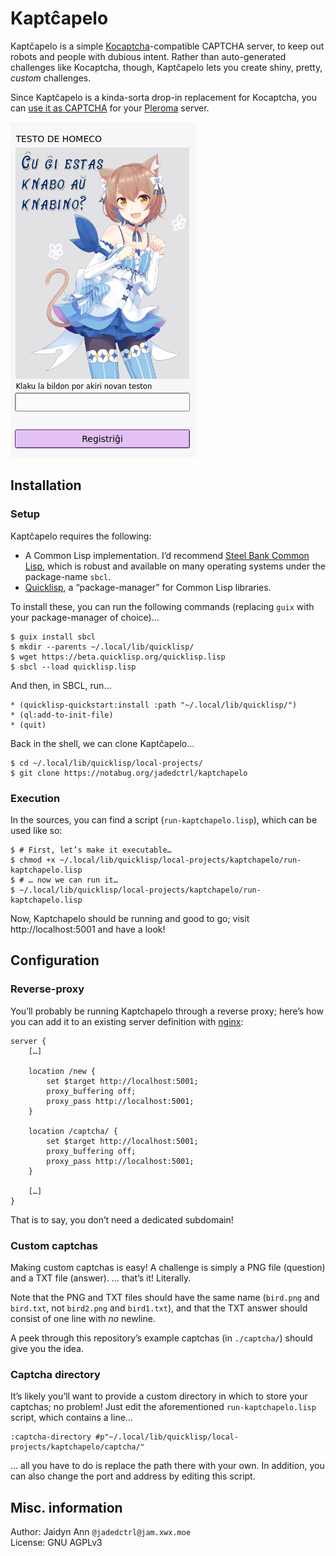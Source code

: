 # Kaptĉapelo
Kaptĉapelo is a simple [Kocaptcha](https://github.com/koto-bank/kocaptcha)-compatible CAPTCHA server, to keep out robots and people with dubious intent. Rather than auto-generated challenges like Kocaptcha, though, Kaptĉapelo lets you create shiny, pretty, _custom_ challenges.

Since Kaptĉapelo is a kinda-sorta drop-in replacement for Kocaptcha, you can [use it as CAPTCHA](https://docs-develop.pleroma.social/backend/configuration/cheatsheet/#captcha) for your [Pleroma](https://pleroma.social) server.

![A screenshot of a CAPTCHA challenge on the registration page of a Pleroma server. It is a picture of a feminine anime character, Ferris from Re:Zero, with the question in Esperanto: “Ĉu ĝi estas knabo aŭ knabino?”](example.png)


## Installation
### Setup
Kaptĉapelo requires the following:

* A Common Lisp implementation. I’d recommend [Steel Bank Common Lisp](http://www.sbcl.org/), which is robust and available on many operating systems under the package-name `sbcl`.
* [Quicklisp](https://quicklisp.org/), a “package-manager” for Common Lisp libraries.

To install these, you can run the following commands (replacing `guix` with your package-manager of choice)…

```
$ guix install sbcl
$ mkdir --parents ~/.local/lib/quicklisp/
$ wget https://beta.quicklisp.org/quicklisp.lisp
$ sbcl --load quicklisp.lisp
```

And then, in SBCL, run…

```
* (quicklisp-quickstart:install :path "~/.local/lib/quicklisp/")
* (ql:add-to-init-file)
* (quit)
```

Back in the shell, we can clone Kaptĉapelo…

```
$ cd ~/.local/lib/quicklisp/local-projects/
$ git clone https://notabug.org/jadedctrl/kaptchapelo
```


### Execution
In the sources, you can find a script (`run-kaptchapelo.lisp`), which can be used like so:

```
$ # First, let’s make it executable…
$ chmod +x ~/.local/lib/quicklisp/local-projects/kaptchapelo/run-kaptchapelo.lisp
$ # … now we can run it…
$ ~/.local/lib/quicklisp/local-projects/kaptchapelo/run-kaptchapelo.lisp
```

Now, Kaptchapelo should be running and good to go; visit http://localhost:5001 and have a look!



## Configuration
### Reverse-proxy
You’ll probably be running Kaptchapelo through a reverse proxy; here’s how you can add it to an existing server definition with [nginx](https://nginx.org/):

```
server {
	[…]

	location /new {
		set $target http://localhost:5001;
		proxy_buffering off;
		proxy_pass http://localhost:5001;
	}

	location /captcha/ {
		set $target http://localhost:5001;
		proxy_buffering off;
		proxy_pass http://localhost:5001;
	}

	[…]
}
```

That is to say, you don’t need a dedicated subdomain!


### Custom captchas
Making custom captchas is easy! A challenge is simply a PNG file (question) and a TXT file (answer).
… that’s it! Literally.

Note that the PNG and TXT files should have the same name (`bird.png` and `bird.txt`, not `bird2.png` and `bird1.txt`), and that the TXT answer should consist of one line with _no_ newline.

A peek through this repository’s example captchas (in `./captcha/`) should give you the idea.


### Captcha directory
It’s likely you’ll want to provide a custom directory in which to store your captchas; no problem! Just edit the aforementioned `run-kaptchapelo.lisp` script, which contains a line…

```
:captcha-directory #p"~/.local/lib/quicklisp/local-projects/kaptchapelo/captcha/"
```

… all you have to do is replace the path there with your own.
In addition, you can also change the port and address by editing this script.



## Misc. information
Author: Jaidyn Ann `@jadedctrl@jam.xwx.moe`  
License: GNU AGPLv3
